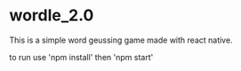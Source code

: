 # wordle_2.0
This is a simple word geussing game made with react native.

to run use 'npm install' then 'npm start'
